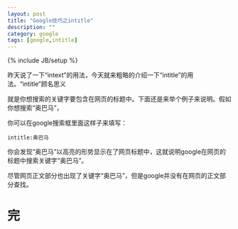 ```yaml
---
layout: post
title: "Google技巧之intitle"
description: ""
category: google
tags: [google,intitle]
---
```

{% include JB/setup %}

昨天说了一下“intext”的用法，今天就来粗略的介绍一下“intitle”的用法。“intitle”顾名思义

就是你想搜索的关键字要包含在网页的标题中。下面还是来举个例子来说明。假如你想搜索“奥巴马”，

你可以在google搜索框里面这样子来填写：

	intitle:奥巴马

你会发现“奥巴马”以高亮的形势显示在了网页标题中，这就说明google在网页的标题中搜索关键字“奥巴马”。

尽管网页正文部分也出现了关键字“奥巴马”，但是google并没有在网页的正文部分查找。

完
=


